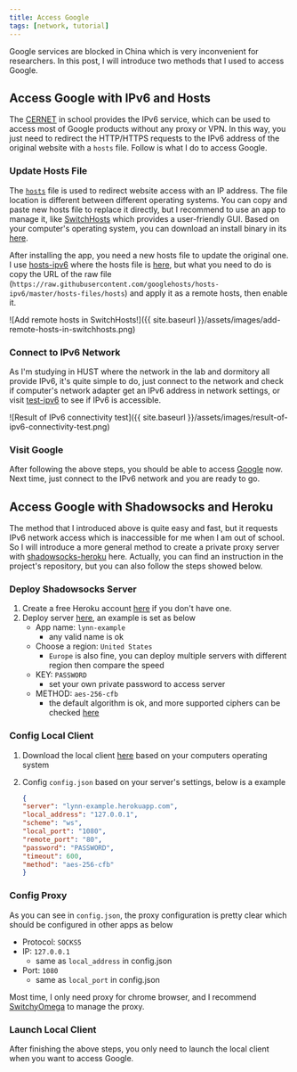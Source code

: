 ```yaml
---
title: Access Google
tags: [network, tutorial]
---
```


Google services are blocked in China which is very inconvenient for researchers. In this post, I will introduce two methods that I used to access Google.

## Access Google with IPv6 and Hosts

The [CERNET](http://www.edu.cn/) in school provides the IPv6 service, which can be used to access most of Google products without any proxy or VPN. In this way, you just need to redirect the HTTP/HTTPS requests to the IPv6 address of the original website with a `hosts` file. Follow is what I do to access Google.

### Update Hosts File

The [`hosts`](https://en.wikipedia.org/wiki/Hosts_(file)) file is used to redirect website access with an IP address. The file location is different between different operating systems. You can copy and paste new hosts file to replace it directly, but I recommend to use an app to manage it, like [SwitchHosts](https://github.com/oldj/SwitchHosts) which provides a user-friendly GUI. Based on your computer's operating system, you can download an install binary in its [here](https://github.com/oldj/SwitchHosts/releases).

After installing the app, you need a new hosts file to update the original one. I use [hosts-ipv6](https://github.com/googlehosts/hosts-ipv6) where the hosts file is [here](https://github.com/googlehosts/hosts-ipv6/blob/master/hosts-files/hosts), but what you need to do is copy the URL of the raw file (`https://raw.githubusercontent.com/googlehosts/hosts-ipv6/master/hosts-files/hosts`) and apply it as a remote hosts, then enable it.

![Add remote hosts in SwitchHosts!]({{ site.baseurl }}/assets/images/add-remote-hosts-in-switchhosts.png)

### Connect to IPv6 Network

As I'm studying in HUST where the network in the lab and dormitory all provide IPv6, it's quite simple to do, just connect to the network and check if computer's network adapter get an IPv6 address in network settings, or visit [test-ipv6](https://test-ipv6.com/) to see if IPv6 is accessible.

![Result of IPv6 connectivity test]({{ site.baseurl }}/assets/images/result-of-ipv6-connectivity-test.png)

### Visit Google

After following the above steps, you should be able to access [Google](https://www.google.com/) now. Next time, just connect to the IPv6 network and you are ready to go.

## Access Google with Shadowsocks and Heroku

The method that I introduced above is quite easy and fast, but it requests IPv6 network access which is inaccessible for me when I am out of school. So I will introduce a more general method to create a private proxy server with [shadowsocks-heroku](https://github.com/onplus/shadowsocks-heroku) here. Actually, you can find an instruction in the project's repository, but you can also follow the steps showed below.

### Deploy Shadowsocks Server

1. Create a free Heroku account [here](https://signup.heroku.com/) if you don't have one.
1. Deploy server [here](https://heroku.com/deploy?template=https://github.com/onplus/shadowsocks-heroku/tree/re), an example is set as below
    - App name: `lynn-example`
      - any valid name is ok
    - Choose a region: `United States`
      - `Europe` is also fine, you can deploy multiple servers with different region then compare the speed
    - KEY: `PASSWORD`
      - set your own private password to access server
    - METHOD: `aes-256-cfb`
      - the default algorithm is ok, and more supported ciphers can be checked [here](https://github.com/mrluanma/shadowsocks-heroku#supported-ciphers)

### Config Local Client

1. Download the local client [here](https://github.com/onplus/shadowsocks-heroku/releases) based on your computers operating system
1. Config `config.json` based on your server's settings, below is a example

    ```json
    {
    "server": "lynn-example.herokuapp.com",
    "local_address": "127.0.0.1",
    "scheme": "ws",
    "local_port": "1080",
    "remote_port": "80",
    "password": "PASSWORD",
    "timeout": 600,
    "method": "aes-256-cfb"
    }
    ```

### Config Proxy

As you can see in `config.json`, the proxy configuration is pretty clear which should be configured in other apps as below

- Protocol: `SOCKS5`
- IP: `127.0.0.1`
  - same as `local_address` in config.json
- Port: `1080`
  - same as `local_port` in config.json

Most time, I only need proxy for chrome browser, and I recommend [SwitchyOmega](https://github.com/FelisCatus/SwitchyOmega) to manage the proxy.

### Launch Local Client

After finishing the above steps, you only need to launch the local client when you want to access Google.
